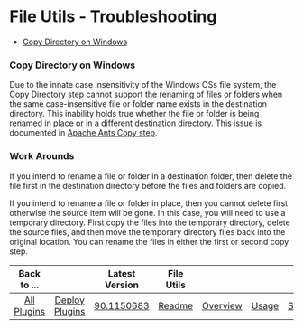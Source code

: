 
# File Utils - Troubleshooting


* [Copy Directory on Windows](#copy-directory-on-windows)


### Copy Directory on Windows



Due to the innate case insensitivity of the Windows OSs file system, the Copy Directory step cannot support the renaming of files or folders when the same case-insensitive file or folder name exists in the destination directory. This inability holds true whether the file or folder is being renamed in place or in a different destination directory. This issue is documented in [Apache Ants Copy step](https://ant.apache.org/manual/Tasks/copy.html).

### Work Arounds

If you intend to rename a file or folder in a destination folder, then delete the file first in the destination directory before the files and folders are copied.

If you intend to rename a file or folder in place, then you cannot delete first otherwise the source item will be gone. In this case, you will need to use a temporary directory. First copy the files into the temporary directory, delete the source files, and then move the temporary directory files back into the original location. You can rename the files in either the first or second copy step.


|          Back to ...          |                                |                                                         Latest Version                                                          |     File Utils      |||||
|:-----------------------------:|:------------------------------:|:-------------------------------------------------------------------------------------------------------------------------------:|:-------------------:| :---: | :---: | :---: | :---: |
| [All Plugins](../../index.md) | [Deploy Plugins](../README.md) | [90.1150683](https://raw.githubusercontent.com/UrbanCode/IBM-UCD-PLUGINS/main/files/FileUtils/ucd-FileUtils-90.1150683.zip) | [Readme](README.md) |[Overview](overview.md)|[Usage](usage.md)|[Steps](steps.md)|[Downloads](downloads.md)|
